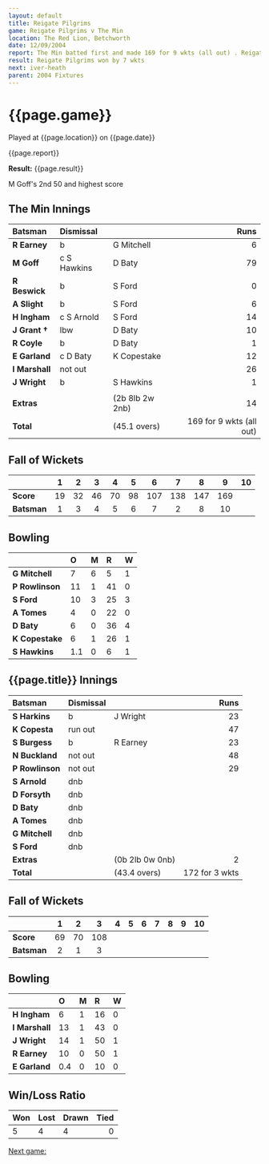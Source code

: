 ```yaml
---
layout: default
title: Reigate Pilgrims
game: Reigate Pilgrims v The Min
location: The Red Lion, Betchworth
date: 12/09/2004
report: The Min batted first and made 169 for 9 wkts (all out) . Reigate Pilgrims replied with 172 for 3 wkts
result: Reigate Pilgrims won by 7 wkts
next: iver-heath
parent: 2004 Fixtures
---
```


# {{page.game}}

Played at {{page.location}} on {{page.date}}

{{page.report}}

**Result:** {{page.result}}

M Goff's 2nd 50 and highest score

## The Min Innings

| Batsman | Dismissal |  | Runs |
|:---|:---|---|---:|
| **R Earney** | b | G Mitchell | 6 |
| **M Goff** | c S Hawkins | D Baty | 79 |
| **R Beswick** | b | S Ford | 0 |
| **A Slight** | b | S Ford | 6 |
| **H Ingham** | c S Arnold | S Ford | 14 |
| **J Grant &#8224;** | lbw | D Baty | 10 |
| **R Coyle** | b | D Baty | 1 |
| **E Garland** | c D Baty | K Copestake | 12 |
| **I Marshall** | not out |  | 26 |
| **J Wright** | b | S Hawkins | 1 |
|  |  |  |  |
| **Extras** | | (2b 8lb 2w 2nb) | 14 |
| **Total** | | (45.1 overs) | 169 for 9 wkts (all out) |

## Fall of Wickets

| | 1 | 2 | 3 | 4 | 5 | 6 | 7 | 8 | 9 | 10 |
|---|:---:|:---:|:---:|:---:|:---:|:---:|:---:|:---:|:---:|:---:|
| **Score** | 19 | 32 | 46 | 70 | 98 | 107 | 138 | 147 | 169 |  |
| **Batsman** | 1 | 3 | 4 | 5 | 6 | 7 | 2 | 8 | 10 |  |

## Bowling

| | O | M | R | W |
|---|:---|:---|:---|:---|
| **G Mitchell** | 7 | 6 | 5 | 1 |
| **P Rowlinson** | 11 | 1 | 41 | 0 |
| **S Ford** | 10 | 3 | 25 | 3 |
| **A Tomes** | 4 | 0 | 22 | 0 |
| **D Baty** | 6 | 0 | 36 | 4 |
| **K Copestake** | 6 | 1 | 26 | 1 |
| **S Hawkins** | 1.1 | 0 | 6 | 1 |

## {{page.title}} Innings

| Batsman | Dismissal |  | Runs |
|:---|:---|---|---:|
| **S Harkins** | b | J Wright | 23 |
| **K Copesta** | run out |  | 47 |
| **S Burgess** | b | R Earney | 23 |
| **N Buckland** | not out |  | 48 |
| **P Rowlinson** | not out |  | 29 |
| **S Arnold** | dnb |  |  |
| **D Forsyth** | dnb |  |  |
| **D Baty** | dnb |  |  |
| **A Tomes** | dnb |  |  |
| **G Mitchell** | dnb |  |  |
| **S Ford** | dnb |  |  |
| **Extras** | | (0b 2lb 0w 0nb) | 2 |
| **Total** | | (43.4 overs) | 172 for 3 wkts |

## Fall of Wickets

| | 1 | 2 | 3 | 4 | 5 | 6 | 7 | 8 | 9 | 10 |
|---|:---:|:---:|:---:|:---:|:---:|:---:|:---:|:---:|:---:|:---:|
| **Score** | 69 | 70 | 108 |  |  |  |  |  |  |  |
| **Batsman** | 2 | 1 | 3 |  |  |  |  |  |  |  |

## Bowling

| | O | M | R | W |
|---|:---|:---|:---|:---|
| **H Ingham** | 6 | 1 | 16 | 0 |
| **I Marshall** | 13 | 1 | 43 | 0 |
| **J Wright** | 14 | 1 | 50 | 1 |
| **R Earney** | 10 | 0 | 50 | 1 |
| **E Garland** | 0.4 | 0 | 10 | 0 |

## Win/Loss Ratio

| Won | Lost | Drawn | Tied |
|:---|:---|:---|---:|
| 5 | 4 | 4 | 0 |

[Next game:]({{page.next}})